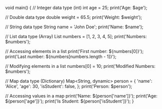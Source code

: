  void main() {
  // Integer data type (int)
  int age = 25;
  print('Age: $age');

  // Double data type
  double weight = 65.5;
  print('Weight: $weight');

  // String data type
  String name = 'John Doe';
  print('Name: $name');

  // List data type (Array)
  List<int> numbers = [1, 2, 3, 4, 5];
  print('Numbers: $numbers');

  // Accessing elements in a list
  print('First number: ${numbers[0]}');
  print('Last number: ${numbers[numbers.length - 1]}');

  // Modifying elements in a list
  numbers[0] = 10;
  print('Modified Numbers: $numbers');

  // Map data type (Dictionary)
  Map<String, dynamic> person = {
    'name': 'Alice',
    'age': 30,
    'isStudent': false,
  };
  print('Person: $person');

  // Accessing values in a map
  print('Name: ${person['name']}');
  print('Age: ${person['age']}');
  print('Is Student: ${person['isStudent']}');
}
